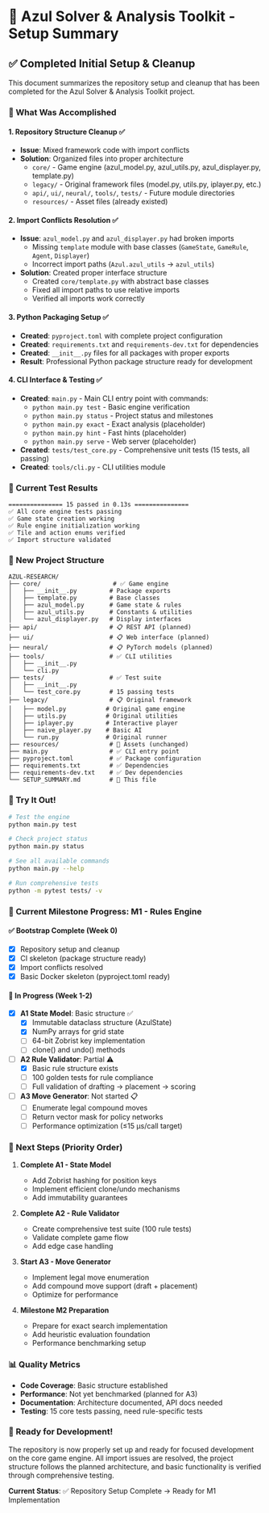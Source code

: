 # 🌌 Azul Solver & Analysis Toolkit - Setup Summary

## ✅ Completed Initial Setup & Cleanup

This document summarizes the repository setup and cleanup that has been completed for the Azul Solver & Analysis Toolkit project.

### 🎯 What Was Accomplished

#### 1. Repository Structure Cleanup ✅
- **Issue**: Mixed framework code with import conflicts
- **Solution**: Organized files into proper architecture
  - `core/` - Game engine (azul_model.py, azul_utils.py, azul_displayer.py, template.py)
  - `legacy/` - Original framework files (model.py, utils.py, iplayer.py, etc.)
  - `api/`, `ui/`, `neural/`, `tools/`, `tests/` - Future module directories
  - `resources/` - Asset files (already existed)

#### 2. Import Conflicts Resolution ✅
- **Issue**: `azul_model.py` and `azul_displayer.py` had broken imports
  - Missing `template` module with base classes (`GameState`, `GameRule`, `Agent`, `Displayer`)
  - Incorrect import paths (`Azul.azul_utils` → `azul_utils`)
- **Solution**: Created proper interface structure
  - Created `core/template.py` with abstract base classes
  - Fixed all import paths to use relative imports
  - Verified all imports work correctly

#### 3. Python Packaging Setup ✅
- **Created**: `pyproject.toml` with complete project configuration
- **Created**: `requirements.txt` and `requirements-dev.txt` for dependencies
- **Created**: `__init__.py` files for all packages with proper exports
- **Result**: Professional Python package structure ready for development

#### 4. CLI Interface & Testing ✅
- **Created**: `main.py` - Main CLI entry point with commands:
  - `python main.py test` - Basic engine verification
  - `python main.py status` - Project status and milestones
  - `python main.py exact` - Exact analysis (placeholder)
  - `python main.py hint` - Fast hints (placeholder) 
  - `python main.py serve` - Web server (placeholder)
- **Created**: `tests/test_core.py` - Comprehensive unit tests (15 tests, all passing)
- **Created**: `tools/cli.py` - CLI utilities module

### 🧪 Current Test Results
```
=============== 15 passed in 0.13s ===============
✅ All core engine tests passing
✅ Game state creation working
✅ Rule engine initialization working
✅ Tile and action enums verified
✅ Import structure validated
```

### 📁 New Project Structure
```
AZUL-RESEARCH/
├── core/                    # ✅ Game engine
│   ├── __init__.py         # Package exports
│   ├── template.py         # Base classes
│   ├── azul_model.py       # Game state & rules
│   ├── azul_utils.py       # Constants & utilities
│   └── azul_displayer.py   # Display interfaces
├── api/                    # 📋 REST API (planned)
├── ui/                     # 📋 Web interface (planned)
├── neural/                 # 📋 PyTorch models (planned)
├── tools/                  # ✅ CLI utilities
│   ├── __init__.py
│   └── cli.py
├── tests/                  # ✅ Test suite
│   ├── __init__.py
│   └── test_core.py        # 15 passing tests
├── legacy/                 # 📋 Original framework
│   ├── model.py           # Original game engine
│   ├── utils.py           # Original utilities
│   ├── iplayer.py         # Interactive player
│   ├── naive_player.py    # Basic AI
│   └── run.py             # Original runner
├── resources/              # 🎨 Assets (unchanged)
├── main.py                 # ✅ CLI entry point
├── pyproject.toml          # ✅ Package configuration
├── requirements.txt        # ✅ Dependencies
├── requirements-dev.txt    # ✅ Dev dependencies
└── SETUP_SUMMARY.md        # 📄 This file
```

### 🎲 Try It Out!

```bash
# Test the engine
python main.py test

# Check project status  
python main.py status

# See all available commands
python main.py --help

# Run comprehensive tests
python -m pytest tests/ -v
```

### 🎯 Current Milestone Progress: M1 - Rules Engine

#### ✅ Bootstrap Complete (Week 0)
- [x] Repository setup and cleanup
- [x] CI skeleton (package structure ready)
- [x] Import conflicts resolved
- [x] Basic Docker skeleton (pyproject.toml ready)

#### 🚧 In Progress (Week 1-2)
- [x] **A1 State Model**: Basic structure ✅
  - [x] Immutable dataclass structure (AzulState)
  - [x] NumPy arrays for grid state
  - [ ] 64-bit Zobrist key implementation
  - [ ] clone() and undo() methods
  
- [ ] **A2 Rule Validator**: Partial ⚠️
  - [x] Basic rule structure exists
  - [ ] 100 golden tests for rule compliance
  - [ ] Full validation of drafting → placement → scoring

- [ ] **A3 Move Generator**: Not started 📋
  - [ ] Enumerate legal compound moves
  - [ ] Return vector mask for policy networks
  - [ ] Performance optimization (≤15 µs/call target)

### 🎯 Next Steps (Priority Order)

1. **Complete A1 - State Model**
   - Add Zobrist hashing for position keys
   - Implement efficient clone/undo mechanisms
   - Add immutability guarantees

2. **Complete A2 - Rule Validator** 
   - Create comprehensive test suite (100 rule tests)
   - Validate complete game flow
   - Add edge case handling

3. **Start A3 - Move Generator**
   - Implement legal move enumeration
   - Add compound move support (draft + placement)
   - Optimize for performance

4. **Milestone M2 Preparation**
   - Prepare for exact search implementation
   - Add heuristic evaluation foundation
   - Performance benchmarking setup

### 📊 Quality Metrics
- **Code Coverage**: Basic structure established
- **Performance**: Not yet benchmarked (planned for A3)
- **Documentation**: Architecture documented, API docs needed
- **Testing**: 15 core tests passing, need rule-specific tests

### 🚀 Ready for Development!

The repository is now properly set up and ready for focused development on the core game engine. All import issues are resolved, the project structure follows the planned architecture, and basic functionality is verified through comprehensive testing.

**Current Status**: ✅ Repository Setup Complete → Ready for M1 Implementation